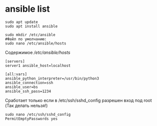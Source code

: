 # ansible list

```
sudo apt update
sudo apt install ansible

sudo mkdir /etc/ansible
#Файл по умолчанию:
sudo nano /etc/ansible/hosts
```

Содержимое */etc/ansible/hosts*
```
[servers]
server1 ansible_host=localhost

[all:vars]
ansible_python_interpreter=/usr/bin/python3
ansible_connection=ssh
ansible_user=bs
ansible_ssh_pass=1234
```

Сработает только если в /etc/ssh/sshd_config разрешен вход под root
(Так делать нельзя!)
```
sudo nano /etc/ssh/sshd_config
PermitEmptyPasswords yes
```


